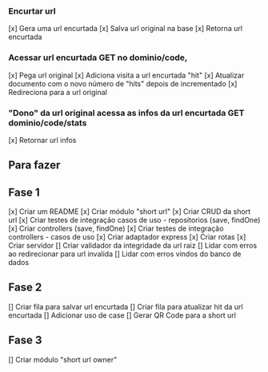### Encurtar url

[x] Gera uma url encurtada
[x] Salva url original na base
[x] Retorna url encurtada

### Acessar url encurtada GET no dominio/code,

[x] Pega url original
[x] Adiciona visita a url encurtada "hit"
[x] Atualizar documento com o novo número de "hits" depois de incrementado
[x] Redireciona para a url original

### "Dono" da url original acessa as infos da url encurtada GET dominio/code/stats

[x] Retornar url infos

## Para fazer

## Fase 1

[x] Criar um README
[x] Criar módulo "short url"
[x] Criar CRUD da short url
[x] Criar testes de integração casos de uso - repositorios (save, findOne)
[x] Criar controllers (save, findOne)
[x] Criar testes de integração controllers - casos de uso
[x] Criar adaptador express
[x] Criar rotas
[x] Criar servidor
[] Criar validador da integridade da url raiz
[] Lidar com erros ao redirecionar para url invalida
[] Lidar com erros vindos do banco de dados

## Fase 2

[] Criar fila para salvar url encurtada
[] Criar fila para atualizar hit da url encurtada
[] Adicionar uso de case
[] Gerar QR Code para a short url

## Fase 3

[] Criar módulo "short url owner"
